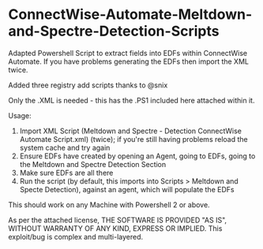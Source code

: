 # ConnectWise-Automate-Meltdown-and-Spectre-Detection-Scripts
Adapted Powershell Script to extract fields into EDFs within ConnectWise Automate. If you have problems generating the EDFs then import the XML twice.

Added three registry add scripts thanks to @snix

Only the .XML is needed - this has the .PS1 included here attached within it.

Usage:

1) Import  XML Script (Meltdown and Spectre - Detection ConnectWise Automate Script.xml) (twice); if you're still having problems reload the system cache and try again
2) Ensure EDFs have created by opening an Agent, going to EDFs, going to the Meltdown and Spectre Detection Section
3) Make sure EDFs are all there
4) Run the script (by default, this imports into Scripts > Meltdown and Specte Detection), against an agent, which will populate the EDFs

This should work on any Machine with Powershell 2 or above.

As per the attached license, THE SOFTWARE IS PROVIDED "AS IS", WITHOUT WARRANTY OF ANY KIND, EXPRESS OR IMPLIED. This exploit/bug is complex and multi-layered.

